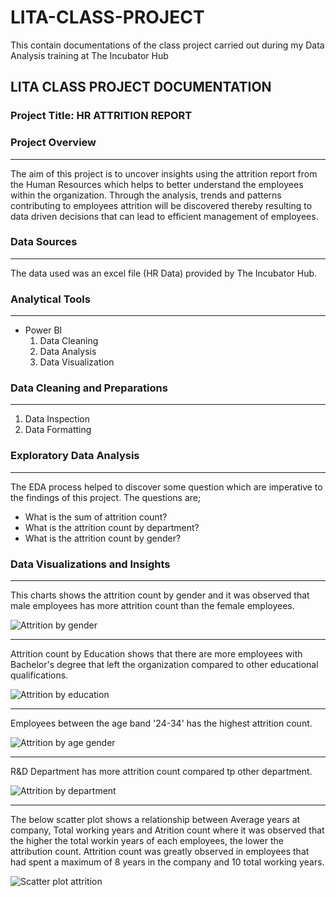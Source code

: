 # LITA-CLASS-PROJECT
This contain documentations of the class project carried out during my Data Analysis training at The Incubator Hub

## LITA CLASS PROJECT DOCUMENTATION
### Project Title: HR ATTRITION REPORT

### Project Overview
---
The aim of this project is to uncover insights using the attrition report from the Human Resources which helps to better understand the employees within the organization. Through the analysis, trends and patterns contributing to employees attrition will be discovered thereby resulting to data driven decisions that can lead to efficient management of employees. 

### Data Sources
---
The data used was an excel file (HR Data) provided by The Incubator Hub.

### Analytical Tools
---
- Power BI
  1. Data Cleaning
  2. Data Analysis
  3. Data Visualization

### Data Cleaning and Preparations
---
1. Data Inspection
2. Data Formatting

### Exploratory Data Analysis
---
The EDA process helped to discover some question which are imperative to the findings of this project. The questions are;
- What is the sum of attrition count?
- What is the attrition count by department?
- What is the attrition count by gender?

### Data Visualizations and Insights
---
This charts shows the attrition count by gender and it was observed that male employees has more attrition count than the female employees. 

![Attrition by gender](https://github.com/user-attachments/assets/f4be6f9b-cf28-4713-a62b-77ea9a17a628)

---
Attrition count by Education shows that there are more employees with Bachelor's degree that left the organization compared to other educational qualifications. 

![Attrition by education](https://github.com/user-attachments/assets/2f7a95fe-cec0-4ce5-a37d-ca8458bb5ab7)

---
Employees between the age band '24-34' has the highest attrition count. 

![Attrition by age   gender](https://github.com/user-attachments/assets/21f67cad-53ad-48ac-955e-f823cd448a82)

---
R&D Department has more attrition count compared tp other department. 

![Attrition by department](https://github.com/user-attachments/assets/a2294f46-8ae6-4335-a725-58289fecd77c)

---
The below scatter plot shows a relationship between Average years at company, Total working years and Atrition count where it was observed that the higher the total workin years of each employees, the lower the attribution count. Attrition count was greatly observed in employees that had spent a maximum of 8 years in the company and 10 total working years.

![Scatter plot attrition](https://github.com/user-attachments/assets/a5c2709c-cebc-4b46-a0ae-c5b52bfa4ea2)

























